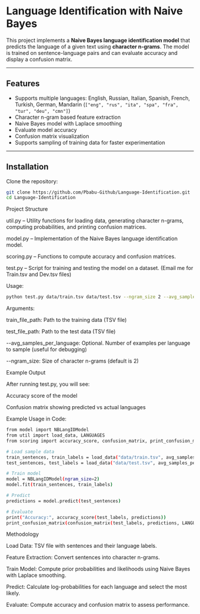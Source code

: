# Language Identification with Naive Bayes

This project implements a **Naive Bayes language identification model** that predicts the language of a given text using **character n-grams**. The model is trained on sentence-language pairs and can evaluate accuracy and display a confusion matrix.

---

## Features
- Supports multiple languages: English, Russian, Italian, Spanish, French, Turkish, German, Mandarin (`["eng", "rus", "ita", "spa", "fra", "tur", "deu", "cmn"]`)
- Character n-gram based feature extraction
- Naive Bayes model with Laplace smoothing
- Evaluate model accuracy
- Confusion matrix visualization
- Supports sampling of training data for faster experimentation

---

## Installation

Clone the repository:

```bash
git clone https://github.com/Pbabu-Github/Language-Identification.git
cd Language-Identification
```

Project Structure

util.py – Utility functions for loading data, generating character n-grams, computing probabilities, and printing confusion matrices.

model.py – Implementation of the Naive Bayes language identification model.

scoring.py – Functions to compute accuracy and confusion matrices.

test.py – Script for training and testing the model on a dataset.
(Email me for Train.tsv and Dev.tsv files)

Usage:

```bash
python test.py data/train.tsv data/test.tsv --ngram_size 2 --avg_samples_per_language 100
```

Arguments:

train_file_path: Path to the training data (TSV file)

test_file_path: Path to the test data (TSV file)

--avg_samples_per_language: Optional. Number of examples per language to sample (useful for debugging)

--ngram_size: Size of character n-grams (default is 2)

Example Output

After running test.py, you will see:

Accuracy score of the model

Confusion matrix showing predicted vs actual languages

Example Usage in Code:
```bash
from model import NBLangIDModel
from util import load_data, LANGUAGES
from scoring import accuracy_score, confusion_matrix, print_confusion_matrix

# Load sample data
train_sentences, train_labels = load_data("data/train.tsv", avg_samples_per_language=100)
test_sentences, test_labels = load_data("data/test.tsv", avg_samples_per_language=100)

# Train model
model = NBLangIDModel(ngram_size=2)
model.fit(train_sentences, train_labels)

# Predict
predictions = model.predict(test_sentences)

# Evaluate
print("Accuracy:", accuracy_score(test_labels, predictions))
print_confusion_matrix(confusion_matrix(test_labels, predictions, LANGUAGES), LANGUAGES)

```
Methodology

Load Data: TSV file with sentences and their language labels.

Feature Extraction: Convert sentences into character n-grams.

Train Model: Compute prior probabilities and likelihoods using Naive Bayes with Laplace smoothing.

Predict: Calculate log-probabilities for each language and select the most likely.

Evaluate: Compute accuracy and confusion matrix to assess performance.
